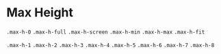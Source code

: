 # Max Height

`.max-h-0`
`.max-h-full`
`.max-h-screen`
`.max-h-min`
`.max-h-max`
`.max-h-fit`

`.max-h-1`
`.max-h-2`
`.max-h-3`
`.max-h-4`
`.max-h-5`
`.max-h-6`
`.max-h-7`
`.max-h-8`
